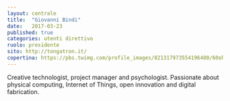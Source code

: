```yaml
---
layout: centrale
title:  "Giovanni Bindi"
date:   2017-03-23
published: true
categories: utenti direttivo
ruolo: presidente
sito: http://tongatron.it/
copertina: https://pbs.twimg.com/profile_images/821317973554196480/60ohhw9U_400x400.jpg
---
```

Creative technologist, project manager and psychologist. Passionate about physical computing, Internet of Things, open innovation and digital fabrication.<!--more-->

